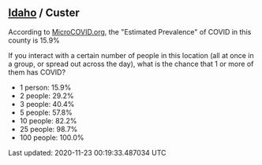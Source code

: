 
## [Idaho](/united-states/idaho) / Custer

According to [MicroCOVID.org](http://microcovid.org),
the "Estimated Prevalence" of COVID in this county is 15.9%

If you interact with a certain number of people in this location
(all at once in a group, or spread out across the day), what is the chance that
1 or more of them has COVID?

- 1 person: 15.9%
- 2 people: 29.2%
- 3 people: 40.4%
- 5 people: 57.8%
- 10 people: 82.2%
- 25 people: 98.7%
- 100 people: 100.0%

Last updated: 2020-11-23 00:19:33.487034 UTC
